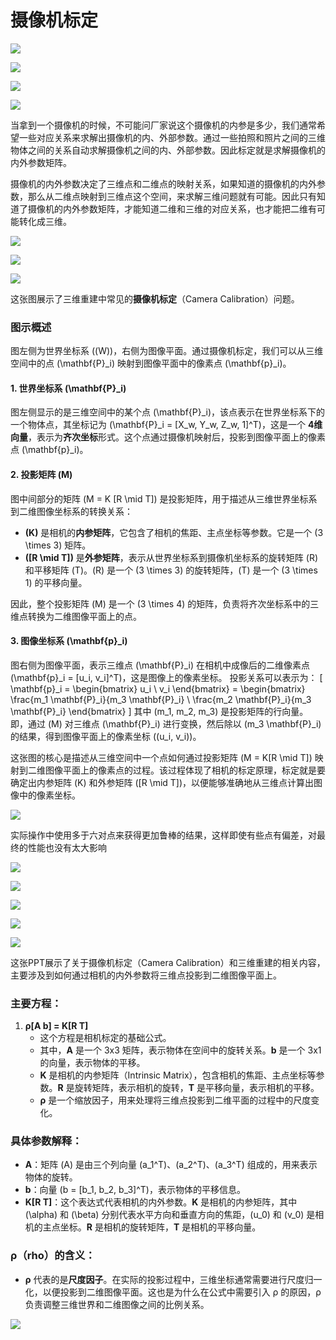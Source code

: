 # 摄像机标定

![](./res/摄像机标定.png)

![](./res/摄像机标定_1.png)

![](./res/摄像机标定_2.png)

![](./res/什么是摄像机标定.png)

当拿到一个摄像机的时候，不可能问厂家说这个摄像机的内参是多少，我们通常希望一些对应关系来求解出摄像机的内、外部参数。通过一些拍照和照片之间的三维物体之间的关系自动求解摄像机之间的内、外部参数。因此标定就是求解摄像机的内外参数矩阵。

摄像机的内外参数决定了三维点和二维点的映射关系，如果知道的摄像机的内外参数，那么从二维点映射到三维点这个空间，来求解三维问题就有可能。因此只有知道了摄像机的内外参数矩阵，才能知道二维和三维的对应关系，也才能把二维有可能转化成三维。

![](./res/标定目标.png)

![](./res/标定问题.png)

![](./res/标定问题_1.png)

这张图展示了三维重建中常见的**摄像机标定**（Camera Calibration）问题。

### 图示概述
图左侧为世界坐标系 \((W)\)，右侧为图像平面。通过摄像机标定，我们可以从三维空间中的点 \(\mathbf{P}_i\) 映射到图像平面中的像素点 \(\mathbf{p}_i\)。

#### 1. 世界坐标系 \(\mathbf{P}_i\)
图左侧显示的是三维空间中的某个点 \(\mathbf{P}_i\)，该点表示在世界坐标系下的一个物体点，其坐标记为 \(\mathbf{P}_i = [X_w, Y_w, Z_w, 1]^T\)，这是一个 **4维向量**，表示为**齐次坐标**形式。这个点通过摄像机映射后，投影到图像平面上的像素点 \(\mathbf{p}_i\)。

#### 2. 投影矩阵 \(M\)
图中间部分的矩阵 \(M = K [R \mid T]\) 是投影矩阵，用于描述从三维世界坐标系到二维图像坐标系的转换关系：
- **\(K\)** 是相机的**内参矩阵**，它包含了相机的焦距、主点坐标等参数。它是一个 \(3 \times 3\) 矩阵。
- **\([R \mid T]\)** 是**外参矩阵**，表示从世界坐标系到摄像机坐标系的旋转矩阵 \(R\) 和平移矩阵 \(T\)。\(R\) 是一个 \(3 \times 3\) 的旋转矩阵，\(T\) 是一个 \(3 \times 1\) 的平移向量。
  
因此，整个投影矩阵 \(M\) 是一个 \(3 \times 4\) 的矩阵，负责将齐次坐标系中的三维点转换为二维图像平面上的点。

#### 3. 图像坐标系 \(\mathbf{p}_i\)
图右侧为图像平面，表示三维点 \(\mathbf{P}_i\) 在相机中成像后的二维像素点 \(\mathbf{p}_i = [u_i, v_i]^T\)，这是图像上的像素坐标。
投影关系可以表示为：
\[
\mathbf{p}_i = \begin{bmatrix} u_i \\ v_i \end{bmatrix} = \begin{bmatrix} \frac{m_1 \mathbf{P}_i}{m_3 \mathbf{P}_i} \\ \frac{m_2 \mathbf{P}_i}{m_3 \mathbf{P}_i} \end{bmatrix}
\]
其中 \(m_1, m_2, m_3\) 是投影矩阵的行向量。即，通过 \(M\) 对三维点 \(\mathbf{P}_i\) 进行变换，然后除以 \(m_3 \mathbf{P}_i\) 的结果，得到图像平面上的像素坐标 \((u_i, v_i)\)。

这张图的核心是描述从三维空间中一个点如何通过投影矩阵 \(M = K[R \mid T]\) 映射到二维图像平面上的像素点的过程。该过程体现了相机的标定原理，标定就是要确定出内参矩阵 \(K\) 和外参矩阵 \([R \mid T]\)，以便能够准确地从三维点计算出图像中的像素坐标。

![](./res/求解投影矩阵.png)

实际操作中使用多于六对点来获得更加鲁棒的结果，这样即使有些点有偏差，对最终的性能也没有太大影响

![](./res/标定问题_2.png)

![](./res/摄像机标定_3.png)

![](./res/标定问题_3.png)

![](./res/提取摄像机参数.png)

![](./res/提取摄像机内参数.png)

这张PPT展示了关于摄像机标定（Camera Calibration）和三维重建的相关内容，主要涉及到如何通过相机的内外参数将三维点投影到二维图像平面上。

### 主要方程：
1. **ρ[A b] = K[R T]**
   - 这个方程是相机标定的基础公式。
   - 其中，**A** 是一个 3x3 矩阵，表示物体在空间中的旋转关系。**b** 是一个 3x1 的向量，表示物体的平移。
   - **K** 是相机的内参矩阵（Intrinsic Matrix），包含相机的焦距、主点坐标等参数。**R** 是旋转矩阵，表示相机的旋转，**T** 是平移向量，表示相机的平移。
   - **ρ** 是一个缩放因子，用来处理将三维点投影到二维平面的过程中的尺度变化。

### 具体参数解释：
- **A**：矩阵 \(A\) 是由三个列向量 \(a_1^T\)、\(a_2^T\)、\(a_3^T\) 组成的，用来表示物体的旋转。
- **b**：向量 \(b = [b_1, b_2, b_3]^T\)，表示物体的平移信息。
- **K[R T]**：这个表达式代表相机的内外参数。**K** 是相机的内参矩阵，其中 \(\alpha\) 和 \(\beta\) 分别代表水平方向和垂直方向的焦距，\(u_0\) 和 \(v_0\) 是相机的主点坐标。**R** 是相机的旋转矩阵，**T** 是相机的平移向量。

### ρ（rho）的含义：
- **ρ** 代表的是**尺度因子**。在实际的投影过程中，三维坐标通常需要进行尺度归一化，以便投影到二维图像平面。这也是为什么在公式中需要引入 ρ 的原因，ρ 负责调整三维世界和二维图像之间的比例关系。

![](./res/提取摄像机内参数_1.png)